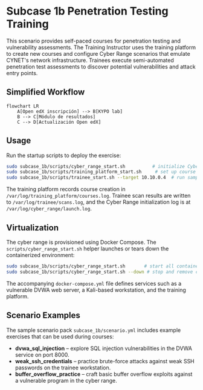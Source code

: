 # Subcase 1b Penetration Testing Training

This scenario provides self-paced courses for penetration testing and vulnerability assessments. The Training Instructor uses the training platform to create new courses and configure Cyber Range scenarios that emulate CYNET's network infrastructure. Trainees execute semi-automated penetration test assessments to discover potential vulnerabilities and attack entry points.

## Simplified Workflow

```mermaid
flowchart LR
    A[Open edX inscripción] --> B[KYPO lab]
    B --> C[Módulo de resultados]
    C --> D[Actualización Open edX]
```

## Usage

Run the startup scripts to deploy the exercise:

```bash
sudo subcase_1b/scripts/cyber_range_start.sh          # initialize Cyber Range
sudo subcase_1b/scripts/training_platform_start.sh     # set up course content
sudo subcase_1b/scripts/trainee_start.sh --target 10.10.0.4  # run sample scan
```

The training platform records course creation in `/var/log/training_platform/courses.log`. Trainee scan results are written to `/var/log/trainee/scans.log`, and the Cyber Range initialization log is at `/var/log/cyber_range/launch.log`.

## Virtualization

The cyber range is provisioned using Docker Compose. The `scripts/cyber_range_start.sh` helper launches or tears down the containerized environment:

```bash
sudo subcase_1b/scripts/cyber_range_start.sh       # start all containers
sudo subcase_1b/scripts/cyber_range_start.sh --down # stop and remove containers
```

The accompanying `docker-compose.yml` file defines services such as a vulnerable DVWA web server, a Kali-based workstation, and the training platform.

## Scenario Examples

The sample scenario pack `subcase_1b/scenario.yml` includes example exercises that can be used during courses:

- **dvwa_sql_injection** – explore SQL injection vulnerabilities in the DVWA service on port 8000.
- **weak_ssh_credentials** – practice brute-force attacks against weak SSH passwords on the trainee workstation.
- **buffer_overflow_practice** – craft basic buffer overflow exploits against a vulnerable program in the cyber range.
